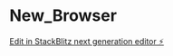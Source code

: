 # New_Browser

[Edit in StackBlitz next generation editor ⚡️](https://stackblitz.com/~/github.com/DaBurgermeista/New_Browser)